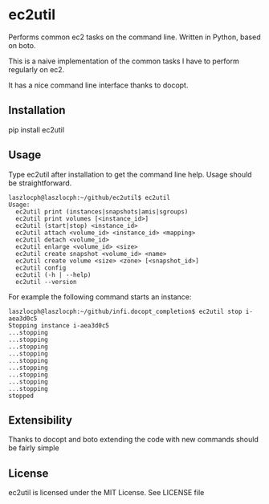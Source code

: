 ec2util
=======

Performs common ec2 tasks on the command line. Written in Python, based on boto.

This is a naive implementation of the common tasks I have to perform regularly on ec2. 

It has a nice command line interface thanks to docopt.

Installation
------------

pip install ec2util


Usage
-----

Type ec2util after installation to get the command line help. Usage should be straightforward.

```
laszlocph@laszlocph:~/github/ec2util$ ec2util
Usage:
  ec2util print (instances|snapshots|amis|sgroups)
  ec2util print volumes [<instance_id>]
  ec2util (start|stop) <instance_id>
  ec2util attach <volume_id> <instance_id> <mapping>
  ec2util detach <volume_id>
  ec2util enlarge <volume_id> <size>
  ec2util create snapshot <volume_id> <name>
  ec2util create volume <size> <zone> [<snapshot_id>]
  ec2util config
  ec2util (-h | --help)
  ec2util --version

```

For example the following command starts an instance:
```
laszlocph@laszlocph:~/github/infi.docopt_completion$ ec2util stop i-aea3d0c5
Stopping instance i-aea3d0c5
...stopping
...stopping
...stopping
...stopping
...stopping
...stopping
...stopping
...stopping
...stopping
stopped
```

Extensibility
-------------

Thanks to docopt and boto extending the code with new commands should be fairly simple


License
-------
ec2util is licensed under the MIT License. See LICENSE file
